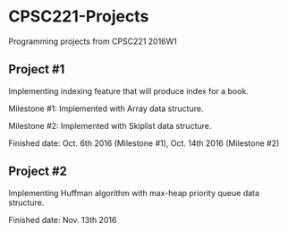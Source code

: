 # CPSC221-Projects
Programming projects from CPSC221 2016W1

## Project #1
Implementing indexing feature that will produce index for a book.

Milestone #1: Implemented with Array data structure.

Milestone #2: Implemented with Skiplist data structure.

Finished date: Oct. 6th 2016 (Milestone #1), Oct. 14th 2016 (Milestone #2)

## Project #2
Implementing Huffman algorithm with max-heap priority queue data structure.

Finished date: Nov. 13th 2016
